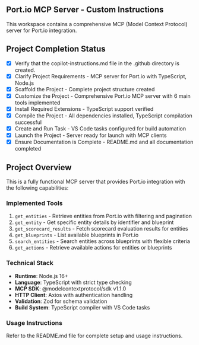 ## Port.io MCP Server - Custom Instructions

This workspace contains a comprehensive MCP (Model Context Protocol) server for Port.io integration.

## Project Completion Status

- [x] Verify that the copilot-instructions.md file in the .github directory is created.
- [x] Clarify Project Requirements - MCP server for Port.io with TypeScript, Node.js
- [x] Scaffold the Project - Complete project structure created
- [x] Customize the Project - Comprehensive Port.io MCP server with 6 main tools implemented
- [x] Install Required Extensions - TypeScript support verified
- [x] Compile the Project - All dependencies installed, TypeScript compilation successful
- [x] Create and Run Task - VS Code tasks configured for build automation
- [x] Launch the Project - Server ready for launch with MCP clients
- [x] Ensure Documentation is Complete - README.md and all documentation completed

## Project Overview

This is a fully functional MCP server that provides Port.io integration with the following capabilities:

### Implemented Tools
1. `get_entities` - Retrieve entities from Port.io with filtering and pagination
2. `get_entity` - Get specific entity details by identifier and blueprint
3. `get_scorecard_results` - Fetch scorecard evaluation results for entities
4. `get_blueprints` - List available blueprints in Port.io
5. `search_entities` - Search entities across blueprints with flexible criteria
6. `get_actions` - Retrieve available actions for entities or blueprints

### Technical Stack
- **Runtime**: Node.js 16+
- **Language**: TypeScript with strict type checking
- **MCP SDK**: @modelcontextprotocol/sdk v1.1.0
- **HTTP Client**: Axios with authentication handling
- **Validation**: Zod for schema validation
- **Build System**: TypeScript compiler with VS Code tasks

### Usage Instructions
Refer to the README.md file for complete setup and usage instructions.